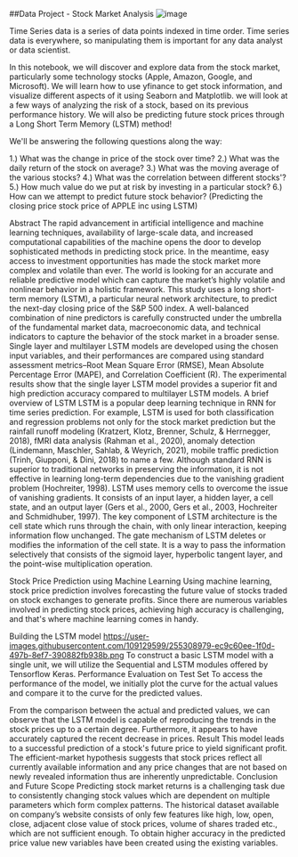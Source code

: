 ##Data Project - Stock Market Analysis
![image](https://github.com/jeffreydahmer69696969/stockanalysis/assets/141557486/f29e2880-5226-4c2f-9f6f-a2c0d0745296)


Time Series data is a series of data points indexed in time order. Time series data is everywhere, so manipulating them is important for any data analyst or data scientist.

In this notebook, we will discover and explore data from the stock market, particularly some technology stocks (Apple, Amazon, Google, and Microsoft). We will learn how to use yfinance to get stock information, and visualize different aspects of it using Seaborn and Matplotlib. we will look at a few ways of analyzing the risk of a stock, based on its previous performance history. We will also be predicting future stock prices through a Long Short Term Memory (LSTM) method!

We'll be answering the following questions along the way:

1.) What was the change in price of the stock over time?
2.) What was the daily return of the stock on average?
3.) What was the moving average of the various stocks?
4.) What was the correlation between different stocks'?
5.) How much value do we put at risk by investing in a particular stock?
6.) How can we attempt to predict future stock behavior? (Predicting the closing price stock price of APPLE inc using LSTM)


Abstract
The rapid advancement in artificial intelligence and machine learning techniques, availability of large-scale data, and increased computational capabilities of the machine opens the door to develop sophisticated methods in predicting stock price. In the meantime, easy access to investment opportunities has made the stock market more complex and volatile than ever. The world is looking for an accurate and reliable predictive model which can capture the market’s highly volatile and nonlinear behavior in a holistic framework. This study uses a long short-term memory (LSTM), a particular neural network architecture, to predict the next-day closing price of the S&P 500 index. A well-balanced combination of nine predictors is carefully constructed under the umbrella of the fundamental market data, macroeconomic data, and technical indicators to capture the behavior of the stock market in a broader sense. Single layer and multilayer LSTM models are developed using the chosen input variables, and their performances are compared using standard assessment metrics–Root Mean Square Error (RMSE), Mean Absolute Percentage Error (MAPE), and Correlation Coefficient (R). The experimental results show that the single layer LSTM model provides a superior fit and high prediction accuracy compared to multilayer LSTM models.
 A brief overview of LSTM
 LSTM is a popular deep learning technique in RNN for time series prediction. For example, LSTM is used for both classification and regression problems not only for the stock market prediction but the rainfall runoff modeling (Kratzert, Klotz, Brenner, Schulz, & Herrnegger, 2018), fMRI data analysis (Rahman et al., 2020), anomaly detection (Lindemann, Maschler, Sahlab, & Weyrich, 2021), mobile traffic prediction (Trinh, Giupponi, & Dini, 2018) to name a few. Although standard RNN is superior to traditional networks in preserving the information, it is not effective in learning long-term dependencies due to the vanishing gradient problem (Hochreiter, 1998). LSTM uses memory cells to overcome the issue of vanishing gradients. It consists of an input layer, a hidden layer, a cell state, and an output layer (Gers et al., 2000, Gers et al., 2003, Hochreiter and Schmidhuber, 1997). The key component of LSTM architecture is the cell state which runs through the chain, with only linear interaction, keeping information flow unchanged. The gate mechanism of LSTM deletes or modifies the information of the cell state. It is a way to pass the information selectively that consists of the sigmoid layer, hyperbolic tangent layer, and the point-wise multiplication operation.

Stock Price Prediction using Machine Learning
Using machine learning, stock price prediction involves forecasting the future value of stocks traded on stock exchanges to generate profits. Since there are numerous variables involved in predicting stock prices, achieving high accuracy is challenging, and that's where machine learning comes in handy.

Building the LSTM model
https://user-images.githubusercontent.com/109129599/255308979-ec9c60ee-1f0d-497b-8ef7-390882fb938b.png
To construct a basic LSTM model with a single unit, we will utilize the Sequential and LSTM modules offered by Tensorflow Keras.
Performance Evaluation on Test Set
To access the performance of the model, we initially plot the curve for the actual values and compare it to the curve for the predicted values.

From the comparison between the actual and predicted values, we can observe that the LSTM model is capable of reproducing the trends in the stock prices up to a certain degree. Furthermore, it appears to have accurately captured the recent decrease in prices.
Result
This model leads to a successful prediction of a stock's future price to yield significant profit. The efficient-market hypothesis suggests that stock prices reflect all currently available information and any price changes that are not based on newly revealed information thus are inherently unpredictable.
Conclusion and Future Scope
Predicting stock market returns is a challenging task due to consistently changing stock values which are dependent on multiple parameters which form complex patterns. The historical dataset available on company’s website consists of only few features like high, low, open, close, adjacent close value of stock prices, volume of shares traded etc., which are not sufficient enough. To obtain higher accuracy in the predicted price value new variables have been created using the existing variables.
